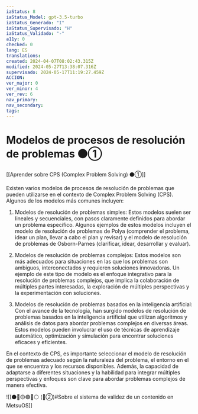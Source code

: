 ```yaml
---
iaStatus: 8
iaStatus_Model: gpt-3.5-turbo
iaStatus_Generado: "I"
iaStatus_Supervisado: "H"
iaStatus_Validado: "-"
a11y: 0
checked: 0
lang: ES
translations: 
created: 2024-04-07T08:02:43.315Z
modified: 2024-05-27T13:38:07.316Z
supervisado: 2024-05-17T11:19:27.459Z
ACCION: 
ver_major: 0
ver_minor: 4
ver_rev: 6
nav_primary: 
nav_secondary: 
tags:
---
```

# Modelos de procesos de resolución de problemas ⚫①

[[Aprender sobre CPS (Complex Problem Solving) ⚫①]]

Existen varios modelos de procesos de resolución de problemas que pueden utilizarse en el contexto de Complex Problem Solving (CPS). Algunos de los modelos más comunes incluyen:

1. Modelos de resolución de problemas simples: Estos modelos suelen ser lineales y secuenciales, con pasos claramente definidos para abordar un problema específico. Algunos ejemplos de estos modelos incluyen el modelo de resolución de problemas de Polya (comprender el problema, idear un plan, llevar a cabo el plan y revisar) y el modelo de resolución de problemas de Osborn-Parnes (clarificar, idear, desarrollar y evaluar).

2. Modelos de resolución de problemas complejos: Estos modelos son más adecuados para situaciones en las que los problemas son ambiguos, interconectados y requieren soluciones innovadoras. Un ejemplo de este tipo de modelo es el enfoque integrativo para la resolución de problemas complejos, que implica la colaboración de múltiples partes interesadas, la exploración de múltiples perspectivas y la experimentación con soluciones.

3. Modelos de resolución de problemas basados en la inteligencia artificial: Con el avance de la tecnología, han surgido modelos de resolución de problemas basados en la inteligencia artificial que utilizan algoritmos y análisis de datos para abordar problemas complejos en diversas áreas. Estos modelos pueden involucrar el uso de técnicas de aprendizaje automático, optimización y simulación para encontrar soluciones eficaces y eficientes.

En el contexto de CPS, es importante seleccionar el modelo de resolución de problemas adecuado según la naturaleza del problema, el entorno en el que se encuentra y los recursos disponibles. Además, la capacidad de adaptarse a diferentes situaciones y la habilidad para integrar múltiples perspectivas y enfoques son clave para abordar problemas complejos de manera efectiva.

![[⚫🔴🟡🟢🔵⚪ (🔴②)#Sobre el sistema de validez de un contenido en MetsuOS]]
